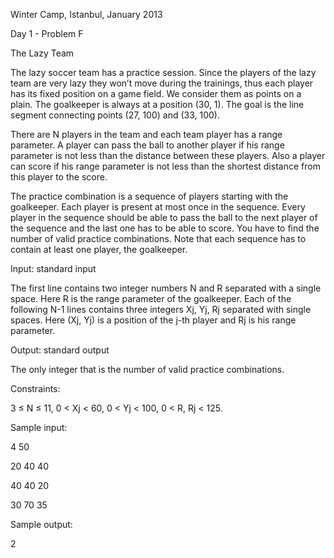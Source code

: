 Winter Camp, Istanbul, January 2013

Day 1 - Problem F

The Lazy Team 

The lazy soccer team has a practice session. Since the players of the lazy team are very lazy they won’t move during the trainings, thus each player has its fixed position on a game field. We consider them as points on a plain. The goalkeeper is always at a position (30, 1). The goal is the line segment connecting points (27, 100) and (33, 100).

There are N players in the team and each team player has a range parameter. A player can pass the ball to another player if his range parameter is not less than the distance between these players. Also a player can score if his range parameter is not less than the shortest distance from this player to the score.

The practice combination is a sequence of players starting with the goalkeeper. Each player is present at most once in the sequence. Every player in the sequence should be able to pass the ball to the next player of the sequence and the last one has to be able to score. You have to find the number of valid practice combinations. Note that each sequence has to contain at least one player, the goalkeeper.

Input: standard input

The first line contains two integer numbers N and R separated with a single space. Here R is the range parameter of the goalkeeper. Each of the following N-1 lines contains three integers Xj, Yj, Rj separated with single spaces. Here (Xj, Yj) is a position of the j-th player and Rj is his range parameter.

Output: standard output

The only integer that is the number of valid practice combinations.

Constraints:

3 ≤ N ≤ 11,
0 < Xj < 60, 0 < Yj < 100, 0 < R, Rj < 125.

Sample input:

4 50

20 40 40

40 40 20

30 70 35

Sample output:

2 

